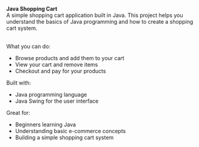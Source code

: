 <b> Java Shopping Cart </b>
<br>
A simple shopping cart application built in Java. This project helps you understand the basics of Java programming and how to create a shopping cart system.

<br> What you can do: </b>

- Browse products and add them to your cart
- View your cart and remove items
- Checkout and pay for your products

Built with:

- Java programming language
- Java Swing for the user interface

Great for:

- Beginners learning Java
- Understanding basic e-commerce concepts
- Building a simple shopping cart system

